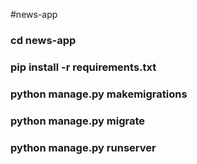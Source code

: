 #n e w s - a p p 
 

### cd news-app
### pip install -r requirements.txt
### python manage.py makemigrations
### python manage.py migrate
### python manage.py runserver
 

